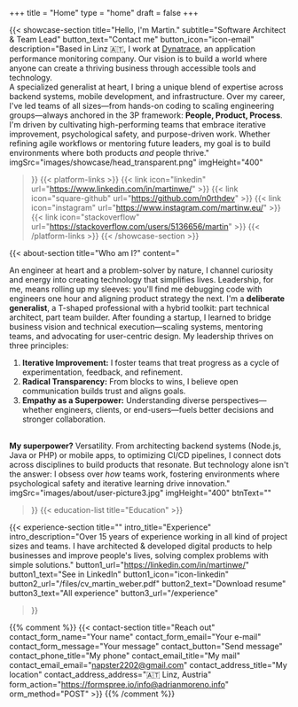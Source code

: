 +++
title =  "Home"
type = "home"
draft = false
+++


{{< showcase-section
title="Hello, I'm Martin."
subtitle="Software Architect & Team Lead"
button_text="Contact me"
button_icon="icon-email"
description="Based in Linz 🇦🇹, I work at <a target='_blank' href='https://www.dynatrace.com/'>Dynatrace</a>, an application performance monitoring company. Our vision is to build a world where anyone can create a thriving business through accessible tools and technology. <br/>A specialized generalist at heart, I bring a unique blend of expertise across backend systems, mobile development, and infrastructure. Over my career, I've led teams of all sizes—from hands-on coding to scaling engineering groups—always anchored in the 3P framework: <strong>People, Product, Process</strong>.<br/>I'm driven by cultivating high-performing teams that embrace iterative improvement, psychological safety, and purpose-driven work. Whether refining agile workflows or mentoring future leaders, my goal is to build environments where both products <em>and</em> people thrive."
imgSrc="images/showcase/head_transparent.png"
imgHeight="400"
>}}
{{< platform-links >}}
{{< link icon="linkedin" url="https://www.linkedin.com/in/martinwe/" >}}
{{< link icon="square-github" url="https://github.com/n0rthdev" >}}
{{< link icon="instagram" url="https://www.instagram.com/martinw.eu/" >}}
{{< link icon="stackoverflow" url="https://stackoverflow.com/users/5136656/martin" >}}
{{< /platform-links >}}
{{< /showcase-section >}}


{{< about-section
title="Who am I?"
content="<p class='lead'>An engineer at heart and a problem-solver by nature, I channel curiosity and energy into creating technology that simplifies lives. Leadership, for me, means rolling up my sleeves: you'll find me debugging code with engineers one hour and aligning product strategy the next. I'm a <strong>deliberate generalist</strong>, a T-shaped professional with a hybrid toolkit: part technical architect, part team builder. After founding a startup, I learned to bridge business vision and technical execution—scaling systems, mentoring teams, and advocating for user-centric design. My leadership thrives on three principles: <ol><li><strong>Iterative Improvement:</strong> I foster teams that treat progress as a cycle of experimentation, feedback, and refinement.</li><li><strong>Radical Transparency:</strong> From blocks to wins, I believe open communication builds trust and aligns goals.</li><li><strong>Empathy as a Superpower:</strong> Understanding diverse perspectives—whether engineers, clients, or end-users—fuels better decisions and stronger collaboration.</li></ol><br/><strong>My superpower?</strong> Versatility. From architecting backend systems (Node.js, Java or PHP) or mobile apps, to optimizing CI/CD pipelines, I connect dots across disciplines to build products that resonate. But technology alone isn't the answer: I obsess over <em>how</em> teams work, fostering environments where psychological safety and iterative learning drive innovation."
imgSrc="images/about/user-picture3.jpg"
imgHeight="400"
btnText=""
>}}
{{< education-list
title="Education" >}}

{{< experience-section
title=""
intro_title="Experience"
intro_description="Over 15 years of experience working in all kind of project sizes and teams. I have architected & developed digital products to help businesses and improve people's lives, solving complex problems with simple solutions."
button1_url="https://linkedin.com/in/martinwe/"
button1_text="See in LinkedIn"
button1_icon="icon-linkedin"
button2_url="/files/cv_martin_weber.pdf"
button2_text="Download resume"
button3_text="All experience"
button3_url="/experience"
>}}

{{% comment %}}
{{< contact-section
title="Reach out"
contact_form_name="Your name"
contact_form_email="Your e-mail"
contact_form_message="Your message"
contact_button="Send message"
contact_phone_title="My phone"
contact_email_title="My mail"
contact_email_email="napster2202@gmail.com"
contact_address_title="My location"
contact_address_address="🇦🇹 Linz, Austria"
form_action="https://formspree.io/info@adrianmoreno.info"
orm_method="POST" >}}
{{% /comment %}}